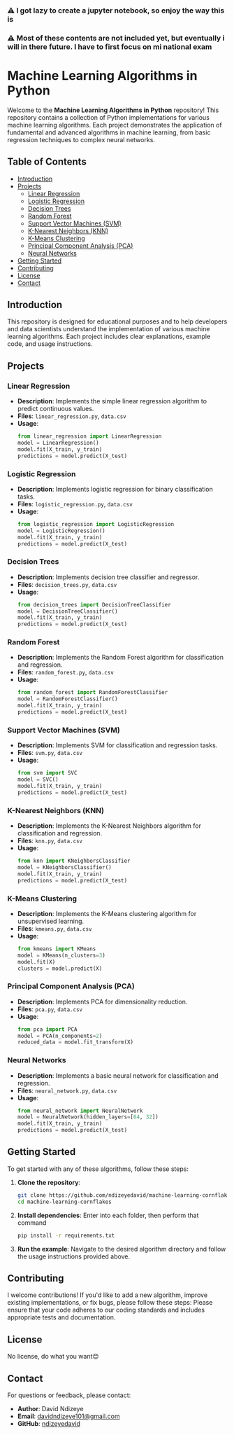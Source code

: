 ### ⚠️ I got lazy to create a jupyter notebook, so enjoy the way this is
### ⚠️ Most of these contents are not included yet, but eventually i will in there future. I have to first focus on mi national exam


# Machine Learning Algorithms in Python

Welcome to the **Machine Learning Algorithms in Python** repository! This repository contains a collection of Python implementations for various machine learning algorithms. Each project demonstrates the application of fundamental and advanced algorithms in machine learning, from basic regression techniques to complex neural networks.

## Table of Contents

- [Introduction](#introduction)
- [Projects](#projects)
  - [Linear Regression](#linear-regression)
  - [Logistic Regression](#logistic-regression)
  - [Decision Trees](#decision-trees)
  - [Random Forest](#random-forest)
  - [Support Vector Machines (SVM)](#support-vector-machines-svm)
  - [K-Nearest Neighbors (KNN)](#k-nearest-neighbors-knn)
  - [K-Means Clustering](#k-means-clustering)
  - [Principal Component Analysis (PCA)](#principal-component-analysis-pca)
  - [Neural Networks](#neural-networks)
- [Getting Started](#getting-started)
- [Contributing](#contributing)
- [License](#license)
- [Contact](#contact)

## Introduction

This repository is designed for educational purposes and to help developers and data scientists understand the implementation of various machine learning algorithms. Each project includes clear explanations, example code, and usage instructions.

## Projects

### Linear Regression

- **Description**: Implements the simple linear regression algorithm to predict continuous values.
- **Files**: `linear_regression.py`, `data.csv`
- **Usage**: 
  ```python
  from linear_regression import LinearRegression
  model = LinearRegression()
  model.fit(X_train, y_train)
  predictions = model.predict(X_test)
  ```

### Logistic Regression

- **Description**: Implements logistic regression for binary classification tasks.
- **Files**: `logistic_regression.py`, `data.csv`
- **Usage**: 
  ```python
  from logistic_regression import LogisticRegression
  model = LogisticRegression()
  model.fit(X_train, y_train)
  predictions = model.predict(X_test)
  ```

### Decision Trees

- **Description**: Implements decision tree classifier and regressor.
- **Files**: `decision_trees.py`, `data.csv`
- **Usage**: 
  ```python
  from decision_trees import DecisionTreeClassifier
  model = DecisionTreeClassifier()
  model.fit(X_train, y_train)
  predictions = model.predict(X_test)
  ```

### Random Forest

- **Description**: Implements the Random Forest algorithm for classification and regression.
- **Files**: `random_forest.py`, `data.csv`
- **Usage**: 
  ```python
  from random_forest import RandomForestClassifier
  model = RandomForestClassifier()
  model.fit(X_train, y_train)
  predictions = model.predict(X_test)
  ```

### Support Vector Machines (SVM)

- **Description**: Implements SVM for classification and regression tasks.
- **Files**: `svm.py`, `data.csv`
- **Usage**: 
  ```python
  from svm import SVC
  model = SVC()
  model.fit(X_train, y_train)
  predictions = model.predict(X_test)
  ```

### K-Nearest Neighbors (KNN)

- **Description**: Implements the K-Nearest Neighbors algorithm for classification and regression.
- **Files**: `knn.py`, `data.csv`
- **Usage**: 
  ```python
  from knn import KNeighborsClassifier
  model = KNeighborsClassifier()
  model.fit(X_train, y_train)
  predictions = model.predict(X_test)
  ```

### K-Means Clustering

- **Description**: Implements the K-Means clustering algorithm for unsupervised learning.
- **Files**: `kmeans.py`, `data.csv`
- **Usage**: 
  ```python
  from kmeans import KMeans
  model = KMeans(n_clusters=3)
  model.fit(X)
  clusters = model.predict(X)
  ```

### Principal Component Analysis (PCA)

- **Description**: Implements PCA for dimensionality reduction.
- **Files**: `pca.py`, `data.csv`
- **Usage**: 
  ```python
  from pca import PCA
  model = PCA(n_components=2)
  reduced_data = model.fit_transform(X)
  ```

### Neural Networks

- **Description**: Implements a basic neural network for classification and regression.
- **Files**: `neural_network.py`, `data.csv`
- **Usage**: 
  ```python
  from neural_network import NeuralNetwork
  model = NeuralNetwork(hidden_layers=[64, 32])
  model.fit(X_train, y_train)
  predictions = model.predict(X_test)
  ```

## Getting Started

To get started with any of these algorithms, follow these steps:

1. **Clone the repository**:
   ```bash
   git clone https://github.com/ndizeyedavid/machine-learning-cornflakes.git
   cd machine-learning-cornflakes
   ```

2. **Install dependencies**: Enter into each folder, then perform that command
   ```bash
   pip install -r requirements.txt
   ```

3. **Run the example**:
   Navigate to the desired algorithm directory and follow the usage instructions provided above.

## Contributing

I welcome contributions! If you'd like to add a new algorithm, improve existing implementations, or fix bugs, please follow these steps:
Please ensure that your code adheres to our coding standards and includes appropriate tests and documentation.

## License

No license, do what you want😊

## Contact

For questions or feedback, please contact:

- **Author**: David Ndizeye
- **Email**: davidndizeye101@gmail.com
- **GitHub**: [ndizeyedavid](https://github.com/ndizeyedavid)